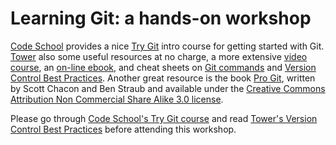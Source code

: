 # Learning Git: a hands-on workshop

[Code School](https://www.codeschool.com) provides a nice [Try Git](https://www.codeschool.com/courses/try-git) intro course for getting started with Git.  [Tower](https://www.git-tower.com/?utm_source=learn-git&utm_medium=navigation&utm_campaign=learn-git) also some useful resources at no charge, a more extensive [video course](https://www.git-tower.com/learn/git/videos#episodes), an [on-line ebook](https://www.git-tower.com/learn/git/ebook/en/command-line/introduction), and cheat sheets on [Git commands](https://www.git-tower.com/learn/content/02-cheat-sheets/01-git/git-cheat-sheet-large01.png) and [Version Control Best Practices](https://www.git-tower.com/learn/content/02-cheat-sheets/01-git/git-cheat-sheet-large02.png). Another great resource is the book [Pro Git](https://git-scm.com/book/en/v2), written by Scott Chacon and Ben Straub and available under the [Creative Commons Attribution Non Commercial Share Alike 3.0 license](http://creativecommons.org/licenses/by-nc-sa/3.0/).

Please go through [Code School's Try Git course](https://www.codeschool.com/courses/try-git) and read [Tower's Version Control Best Practices](https://www.git-tower.com/learn/content/02-cheat-sheets/01-git/git-cheat-sheet-large02.png) before attending this workshop.

